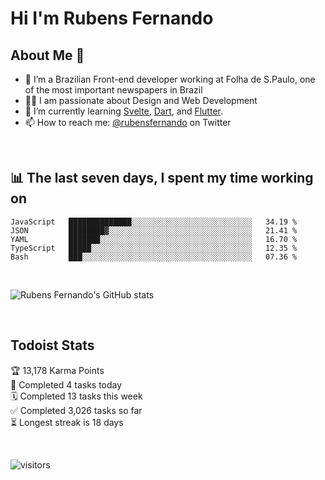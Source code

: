 # Hi I'm Rubens Fernando

## About Me 🚀

- 🌱 I’m a Brazilian Front-end developer working at Folha de S.Paulo, one of the most important newspapers in Brazil
- 👨‍💻 I am passionate about Design and Web Development
- 📖 I’m currently learning [Svelte](https://svelte.dev/), [Dart](https://dart.dev/), and [Flutter](https://flutter.dev/).
- 📫 How to reach me: [@rubensfernando](https://twitter.com/rubensfernando) on Twitter

<br />

## 📊 The last seven days, I spent my time working on

<!--START_SECTION:waka-->
```text
JavaScript   ██████████████░░░░░░░░░░░░░░░░░░░░░░░░░░░   34.19 % 
JSON         ████████▓░░░░░░░░░░░░░░░░░░░░░░░░░░░░░░░░   21.41 % 
YAML         ███████░░░░░░░░░░░░░░░░░░░░░░░░░░░░░░░░░░   16.70 % 
TypeScript   █████░░░░░░░░░░░░░░░░░░░░░░░░░░░░░░░░░░░░   12.35 % 
Bash         ███░░░░░░░░░░░░░░░░░░░░░░░░░░░░░░░░░░░░░░   07.36 % 
```
<!--END_SECTION:waka-->

<br />

![Rubens Fernando's GitHub stats](https://github-readme-stats.vercel.app/api?username=rubensfernando&show_icons=true&hide_border=true)

<br />

## Todoist Stats

<!-- TODO-IST:START -->
🏆  13,178 Karma Points           
🌸  Completed 4 tasks today           
🗓  Completed 13 tasks this week           
✅  Completed 3,026 tasks so far           
⏳  Longest streak is 18 days
<!-- TODO-IST:END -->

<br>

![visitors](https://visitor-badge.laobi.icu/badge?page_id=rubensfernando.rubensfernando)
